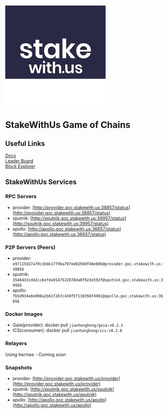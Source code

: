 ![StakeWithUs logo](swu.png)
# StakeWithUs Game of Chains
## Useful Links
[Docs](https://github.com/hyphacoop/ics-testnets/tree/main/game-of-chains-2022)  
[Leader Board](https://interchainsecurity.dev/game-of-chains-2022)  
[Block Explorer](https://provider-explorer.goc.earthball.xyz/)

## StakeWithUs Services
### RPC Servers
- provider: [http://provider.goc.stakewith.us:38857/status](http://provider.goc.stakewith.us:38857/status)  
- sputnik: [http://sputnik.goc.stakewith.us:39957/status](http://sputnik.goc.stakewith.us:39957/status)  
- apollo: [http://apollo.goc.stakewith.us:36657/status](http://apollo.goc.stakewith.us:36657/status) 

### P2P Servers (Peers)
- provider: `e97115d27a70c1bde1779ba797e40250df46e80b@provider.goc.stakewith.us:38856`
- sputnik:  `3546433cdd2cc6efda9147522878da8f023e592f@sputnik.goc.stakewith.us:39956`
- apollo:   `fb5d934e8e090a2b61f267c438f5f110356f4981@apollo.goc.stakewith.us:36656`

### Docker Images
- Gaia(provider): docker pull `jianhonghong/gaia:v0.2.1`
- ICS(consumer): docker pull `jianhonghong/ics:v0.2.0`

### Relayers
Using hermes - Coming soon 

### Snapshots
- provider: [http://provider.goc.stakewith.us/provider](http://provider.goc.stakewith.us/provider)  
- sputnik: [http://sputnik.goc.stakewith.us/sputnik](http://sputnik.goc.stakewith.us/sputnik)  
- apollo: [http://apollo.goc.stakewith.us/apollo](http://apollo.goc.stakewith.us/apollo)

